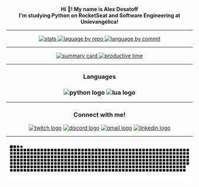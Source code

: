 <p align="center">
  <strong>Hi 👋! My name is Alex Desatoff</strong><br>
  <strong>I'm studying Python on RocketSeat and Software Engineering at Unievangélica!</strong>
</p>

---

<center>
  <a href="https://github.com/Desatoff">
    <img src="http://github-profile-summary-cards.vercel.app/api/cards/stats?username=Desatoff&theme=algolia" height="150" alt="stats" />
    <img src="http://github-profile-summary-cards.vercel.app/api/cards/repos-per-language?username=Desatoff&theme=algolia" height="150" alt="laguage by repo"/>
    <img src="http://github-profile-summary-cards.vercel.app/api/cards/most-commit-language?username=Desatoff&theme=algolia" height="150" alt="language by commit" />
  </a>
</center>

---

<center>
  <a href="https://github.com/Desatoff">
    <img src="http://github-profile-summary-cards.vercel.app/api/cards/profile-details?username=Desatoff&theme=algolia" height="150" alt="summary card"/>
    <img src= "http://github-profile-summary-cards.vercel.app/api/cards/productive-time?username=Desatoff&theme=algolia&utcOffset=8" height="150" alt="productive time" />
  </a>
</center>

---

  <div align="center">
    <h3>Languages<h3/>
    <img src="https://cdn.jsdelivr.net/gh/devicons/devicon@latest/icons/python/python-original.svg" height="40" alt="python logo"  />
    <img src="https://cdn.jsdelivr.net/gh/devicons/devicon@latest/icons/lua/lua-original.svg" height="40" alt="lua logo" />
  </div>

---

<div align="center">
  <h3>Connect with me!</h3>

  <a href="https://www.twitch.tv/nuclefar" target="_blank"><img src="https://img.shields.io/static/v1?message=Twitch&logo=twitch&label=&color=9146FF&logoColor=white&labelColor=&style=for-the-badge" height="35" alt="twitch logo"  /></a>
  <a href="https://discord.gg/Q22EqJxNXM" target="_blank"><img src="https://img.shields.io/static/v1?message=Discord&logo=discord&label=&color=7289DA&logoColor=white&labelColor=&style=for-the-badge" height="35" alt="discord logo"  /></a>
  <a href="mailto:alexdesatoff2007@gmail.com"><img src="https://img.shields.io/static/v1?message=Gmail&logo=gmail&label=&color=D14836&logoColor=white&labelColor=&style=for-the-badge" height="35" alt="gmail logo"  /></a>
  <a href="https://www.linkedin.com/in/alex-desatoff-56a93934b/" target="_blank"><img src="https://img.shields.io/static/v1?message=LinkedIn&logo=linkedin&label=&color=0077B5&logoColor=white&labelColor=&style=for-the-badge" height="35" alt="linkedin logo"  /></a>

</div>

---

![snake gif](https://github.com/Desatoff/Desatoff/blob/output/github-snake-dark.svg)
